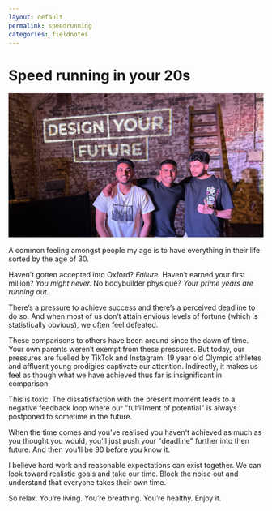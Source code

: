 ```yaml
---
layout: default
permalink: speedrunning
categories: fieldnotes
---
```


# Speed running in your 20s

![speedrunning-cover](/assets/covers/speedrunning.png)

A common feeling amongst people my age is to have everything in their life sorted by the age of 30.

Haven’t gotten accepted into Oxford? _Failure._
Haven’t earned your first million? _You might never._
No bodybuilder physique? _Your prime years are running out._

There’s a pressure to achieve success and there’s a perceived deadline to do so.
And when most of us don’t attain envious levels of fortune (which is statistically obvious), we often feel defeated.

These comparisons to others have been around since the dawn of time. Your own parents weren’t exempt from these pressures. But today, our pressures are fuelled by TikTok and Instagram. 19 year old Olympic athletes and affluent young prodigies captivate our attention. Indirectly, it makes us feel as though what we have achieved thus far is insignificant in comparison.

This is toxic. The dissatisfaction with the present moment leads to a negative feedback loop where our "fulfillment of potential" is always postponed to sometime in the future.

When the time comes and you've realised you haven't achieved as much as you thought you would, you'll just push your "deadline" further into then future. And then you'll be 90 before you know it.

I believe hard work and reasonable expectations can exist together. We can look toward realistic goals and take our time. Block the noise out and understand that everyone takes their own time.

So relax. You’re living. You’re breathing. You’re healthy.
Enjoy it.
